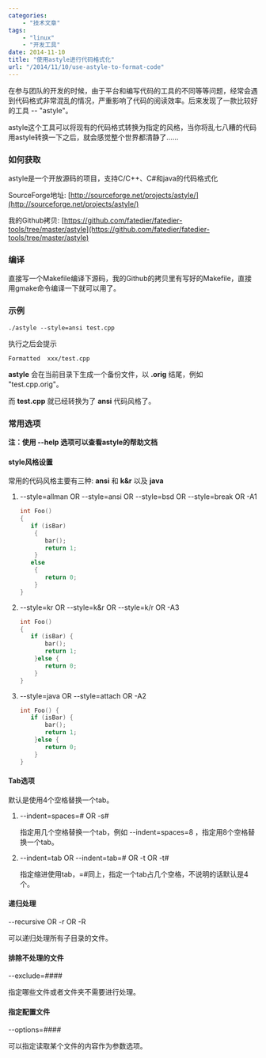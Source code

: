 ```yaml
---
categories:
    - "技术文章"
tags:
    - "linux"
    - "开发工具"
date: 2014-11-10
title: "使用astyle进行代码格式化"
url: "/2014/11/10/use-astyle-to-format-code"
---
```


在参与团队的开发的时候，由于平台和编写代码的工具的不同等等问题，经常会遇到代码格式非常混乱的情况，严重影响了代码的阅读效率。后来发现了一款比较好的工具 -- "astyle"。

<!--more-->

astyle这个工具可以将现有的代码格式转换为指定的风格，当你将乱七八糟的代码用astyle转换一下之后，就会感觉整个世界都清静了……

### 如何获取

astyle是一个开放源码的项目，支持C/C++、C#和java的代码格式化

SourceForge地址: [http://sourceforge.net/projects/astyle/](http://sourceforge.net/projects/astyle/)

我的Github拷贝: [https://github.com/fatedier/fatedier-tools/tree/master/astyle](https://github.com/fatedier/fatedier-tools/tree/master/astyle)

### 编译

直接写一个Makefile编译下源码，我的Github的拷贝里有写好的Makefile，直接用gmake命令编译一下就可以用了。

### 示例

`./astyle --style=ansi test.cpp`

执行之后会提示

`Formatted  xxx/test.cpp`

**astyle** 会在当前目录下生成一个备份文件，以 **.orig** 结尾，例如 "test.cpp.orig"。

 而 **test.cpp** 就已经转换为了 **ansi** 代码风格了。

###  常用选项

**注：使用 --help 选项可以查看astyle的帮助文档**

#### style风格设置

常用的代码风格主要有三种: **ansi** 和 **k&r** 以及 **java**

1. --style=allman  OR --style=ansi OR --style=bsd OR --style=break OR -A1

    ```cpp
    int Foo()
    {
       if (isBar)
        {
           bar();
           return 1;
        }
       else
        {
           return 0;
        }
    }
    ```

2. --style=kr OR --style=k&r OR --style=k/r OR -A3

    ```cpp
    int Foo()
    {
       if (isBar) {
           bar();
           return 1;
        }else {
           return 0;
        }
    }
    ```

3. --style=java OR --style=attach OR -A2

    ```cpp
    int Foo() {
       if (isBar) {
           bar();
           return 1;
        }else {
           return 0;
        }
    }
    ```

#### Tab选项

默认是使用4个空格替换一个tab。

1. --indent=spaces=# OR -s#

    指定用几个空格替换一个tab，例如 --indent=spaces=8 ，指定用8个空格替换一个tab。

2. --indent=tab OR --indent=tab=# OR -t OR -t#

    指定缩进使用tab，=#同上，指定一个tab占几个空格，不说明的话默认是4个。

#### 递归处理

--recursive OR -r OR -R

可以递归处理所有子目录的文件。

#### 排除不处理的文件

--exclude=####

指定哪些文件或者文件夹不需要进行处理。

#### 指定配置文件

--options=####

可以指定读取某个文件的内容作为参数选项。
